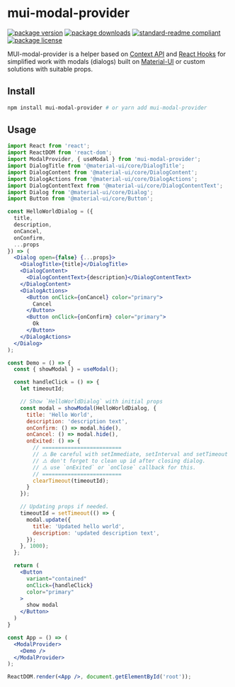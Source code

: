 # mui-modal-provider

[![package version](https://img.shields.io/npm/v/mui-modal-provider.svg?style=flat-square)](https://www.npmjs.com/package/mui-modal-provider)
[![package downloads](https://img.shields.io/npm/dm/mui-modal-provider.svg?style=flat-square)](https://www.npmjs.com/package/mui-modal-provider)
[![standard-readme compliant](https://img.shields.io/badge/readme%20style-standard-brightgreen.svg?style=flat-square)](https://github.com/RichardLitt/standard-readme)
[![package license](https://img.shields.io/npm/l/mui-modal-provider.svg?style=flat-square)](https://www.npmjs.com/package/mui-modal-provider)

MUI-modal-provider is a helper based on [Context API](https://en.reactjs.org/docs/context.html) and [React Hooks](https://en.reactjs.org/docs/hooks-intro.html) for simplified work with modals (dialogs) built on [Material-UI](https://www.material-ui.com) or custom solutions with suitable props.

## Install

```bash
npm install mui-modal-provider # or yarn add mui-modal-provider
```

## Usage

```jsx
import React from 'react';
import ReactDOM from 'react-dom';
import ModalProvider, { useModal } from 'mui-modal-provider';
import DialogTitle from '@material-ui/core/DialogTitle';
import DialogContent from '@material-ui/core/DialogContent';
import DialogActions from '@material-ui/core/DialogActions';
import DialogContentText from '@material-ui/core/DialogContentText';
import Dialog from '@material-ui/core/Dialog';
import Button from '@material-ui/core/Button';

const HelloWorldDialog = ({
  title,
  description,
  onCancel,
  onConfirm,
  ...props
}) => (
  <Dialog open={false} {...props}>
    <DialogTitle>{title}</DialogTitle>
    <DialogContent>
      <DialogContentText>{description}</DialogContentText>
    </DialogContent>
    <DialogActions>
      <Button onClick={onCancel} color="primary">
        Cancel
      </Button>
      <Button onClick={onConfirm} color="primary">
        Ok
      </Button>
    </DialogActions>
  </Dialog>
);

const Demo = () => {
  const { showModal } = useModal();

  const handleClick = () => {
    let timeoutId;

    // Show `HelloWorldDialog` with initial props
    const modal = showModal(HelloWorldDialog, {
      title: 'Hello World',
      description: 'description text',
      onConfirm: () => modal.hide(),
      onCancel: () => modal.hide(),
      onExited: () => {
        // =========================
        // ⚠️ Be careful with setImmediate, setInterval and setTimeout
        // ⚠️ don't forget to clean up id after closing dialog.
        // ⚠️ use `onExited` or `onClose` callback for this.
        // =========================
        clearTimeout(timeoutId);
      }
    });

    // Updating props if needed.
    timeoutId = setTimeout(() => {
      modal.update({
        title: 'Updated hello world',
        description: 'updated description text',
      });
    }, 1000);
  };

  return (
    <Button
      variant="contained"
      onClick={handleClick}
      color="primary"
    >
      show modal
    </Button>
  )
}

const App = () => (
  <ModalProvider>
    <Demo />
  </ModalProvider>
);

ReactDOM.render(<App />, document.getElementById('root'));
```

